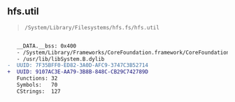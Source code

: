 ## hfs.util

> `/System/Library/Filesystems/hfs.fs/hfs.util`

```diff

   __DATA.__bss: 0x400
   - /System/Library/Frameworks/CoreFoundation.framework/CoreFoundation
   - /usr/lib/libSystem.B.dylib
-  UUID: 7F35BFF0-ED82-3A0D-AFC9-3747C3B52714
+  UUID: 9107AC3E-AA79-3B8B-848C-CB29C742789D
   Functions: 32
   Symbols:   70
   CStrings:  127

```
